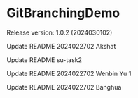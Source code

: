 # GitBranchingDemo

Release version: 1.0.2 (2024030102)


Update README 2024022702 Akshat

Update README su-task2

Update README 2024022702 Wenbin Yu 1


Update README 2024022702 Banghua


